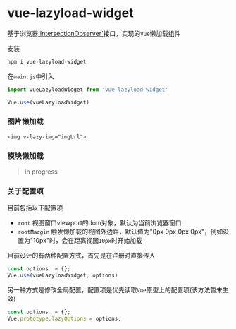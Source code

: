 # vue-lazyload-widget

基于浏览器['IntersectionObserver'](https://developer.mozilla.org/zh-CN/docs/Web/API/IntersectionObserver)接口，实现的`Vue`懒加载组件

安装
```javascript
npm i vue-lazyload-widget
```
在`main.js`中引入
```javascript
import vueLazyloadWidget from 'vue-lazyload-widget'

Vue.use(vueLazyloadWidget)
```
### 图片懒加载
```apple js
<img v-lazy-img="imgUrl">
```
### 模块懒加载
> in progress

### 关于配置项
目前包括以下配置项
- `root`  视图窗口viewport的dom对象，默认为当前浏览器窗口
- `rootMargin` 触发懒加载的视图外边距，默认值为"0px 0px 0px 0px"，例如设置为"10px"时，会在距离视图`10px`时开始加载

目前设计的有两种配置方式，首先是在注册时直接传入
```javascript
const options  = {};
Vue.use(vueLazyloadWidget, options)
```
另一种方式是修改全局配置，配置项是优先读取`Vue`原型上的配置项(该方法暂未生效)
```javascript
const options  = {};
Vue.prototype.lazyOptions = options;
```
